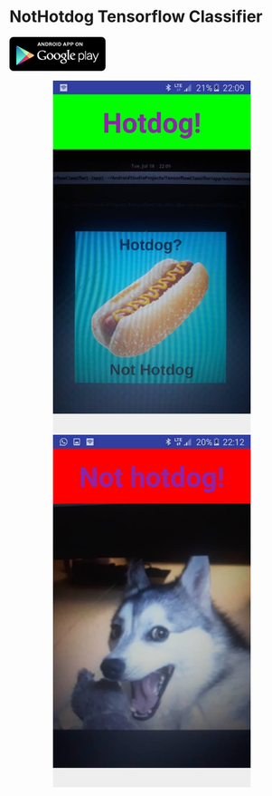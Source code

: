 # NotHotdog Tensorflow Classifier
[![](image/googleplay.png)](https://play.google.com/store/apps/details?id=com.codigopanda.nothotdog)
<p align="center">
  <img src="image/hotdog.jpg" width="350"/>
  <img src="image/nothotdog.jpg" width="350"/>
</p>